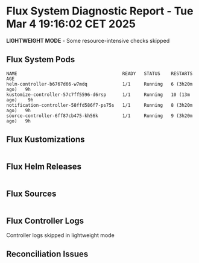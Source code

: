 # Flux System Diagnostic Report - Tue Mar  4 19:16:02 CET 2025
**LIGHTWEIGHT MODE** - Some resource-intensive checks skipped

## Flux System Pods
```
NAME                                       READY   STATUS    RESTARTS        AGE
helm-controller-b6767d66-w7mdq             1/1     Running   6 (3h20m ago)   9h
kustomize-controller-57c7ff5596-d6rsp      1/1     Running   10 (13m ago)    9h
notification-controller-58ffd586f7-ps75s   1/1     Running   8 (3h20m ago)   9h
source-controller-6ff87cb475-kh56k         1/1     Running   9 (3h20m ago)   9h
```

## Flux Kustomizations
```
```

## Flux Helm Releases
```
```

## Flux Sources
```
```

## Flux Controller Logs
Controller logs skipped in lightweight mode

## Reconciliation Issues
```
```

